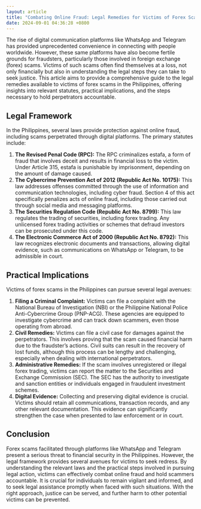 ```yaml
---
layout: article
title: "Combating Online Fraud: Legal Remedies for Victims of Forex Scams in The Philippines"
date: 2024-09-01 04:36:28 +0800
---
```


<p>The rise of digital communication platforms like WhatsApp and Telegram has provided unprecedented convenience in connecting with people worldwide. However, these same platforms have also become fertile grounds for fraudsters, particularly those involved in foreign exchange (forex) scams. Victims of such scams often find themselves at a loss, not only financially but also in understanding the legal steps they can take to seek justice. This article aims to provide a comprehensive guide to the legal remedies available to victims of forex scams in the Philippines, offering insights into relevant statutes, practical implications, and the steps necessary to hold perpetrators accountable.</p><h2>Legal Framework</h2><p>In the Philippines, several laws provide protection against online fraud, including scams perpetrated through digital platforms. The primary statutes include:</p><ol><li><strong>The Revised Penal Code (RPC):</strong> The RPC criminalizes estafa, a form of fraud that involves deceit and results in financial loss to the victim. Under Article 315, estafa is punishable by imprisonment, depending on the amount of damage caused.</li><li><strong>The Cybercrime Prevention Act of 2012 (Republic Act No. 10175):</strong> This law addresses offenses committed through the use of information and communication technologies, including cyber fraud. Section 4 of this act specifically penalizes acts of online fraud, including those carried out through social media and messaging platforms.</li><li><strong>The Securities Regulation Code (Republic Act No. 8799):</strong> This law regulates the trading of securities, including forex trading. Any unlicensed forex trading activities or schemes that defraud investors can be prosecuted under this code.</li><li><strong>The Electronic Commerce Act of 2000 (Republic Act No. 8792):</strong> This law recognizes electronic documents and transactions, allowing digital evidence, such as communications on WhatsApp or Telegram, to be admissible in court.</li></ol><h2>Practical Implications</h2><p>Victims of forex scams in the Philippines can pursue several legal avenues:</p><ol><li><strong>Filing a Criminal Complaint:</strong> Victims can file a complaint with the National Bureau of Investigation (NBI) or the Philippine National Police Anti-Cybercrime Group (PNP-ACG). These agencies are equipped to investigate cybercrime and can track down scammers, even those operating from abroad.</li><li><strong>Civil Remedies:</strong> Victims can file a civil case for damages against the perpetrators. This involves proving that the scam caused financial harm due to the fraudster’s actions. Civil suits can result in the recovery of lost funds, although this process can be lengthy and challenging, especially when dealing with international perpetrators.</li><li><strong>Administrative Remedies:</strong> If the scam involves unregistered or illegal forex trading, victims can report the matter to the Securities and Exchange Commission (SEC). The SEC has the authority to investigate and sanction entities or individuals engaged in fraudulent investment schemes.</li><li><strong>Digital Evidence:</strong> Collecting and preserving digital evidence is crucial. Victims should retain all communications, transaction records, and any other relevant documentation. This evidence can significantly strengthen the case when presented to law enforcement or in court.</li></ol><h2>Conclusion</h2><p>Forex scams facilitated through platforms like WhatsApp and Telegram present a serious threat to financial security in the Philippines. However, the legal framework provides several avenues for victims to seek redress. By understanding the relevant laws and the practical steps involved in pursuing legal action, victims can effectively combat online fraud and hold scammers accountable. It is crucial for individuals to remain vigilant and informed, and to seek legal assistance promptly when faced with such situations. With the right approach, justice can be served, and further harm to other potential victims can be prevented.</p>